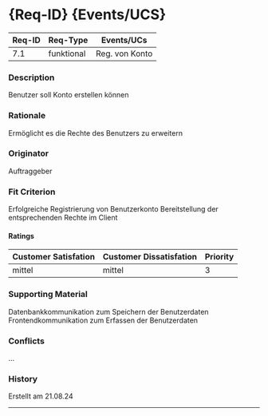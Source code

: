 # {Req-ID} {Events/UCS}

| Req-ID | Req-Type | Events/UCs |
|--------|----------|------------|
| 7.1    | funktional | Reg. von Konto|

### Description
Benutzer soll Konto erstellen können

### Rationale
Ermöglicht es die Rechte des Benutzers zu erweitern

### Originator
Auftraggeber

### Fit Criterion
Erfolgreiche Registrierung von Benutzerkonto
Bereitstellung der entsprechenden Rechte im Client

#### Ratings
| Customer Satisfation | Customer Dissatisfation | Priority |
|----------------------|-------------------------|----------|
| mittel                 | mittel                 | 3        |

### Supporting Material
Datenbankkommunikation zum Speichern der Benutzerdaten
Frontendkommunikation zum Erfassen der Benutzerdaten

### Conflicts
...

### History
Erstellt am 21.08.24

---
